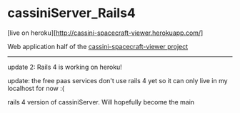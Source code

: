 cassiniServer_Rails4
====================

[live on heroku][http://cassini-spacecraft-viewer.herokuapp.com/]

Web application half of the [cassini-spacecraft-viewer project](https://github.com/mcclaskc/Cassini-Spacecraft-Viewer)

---

update 2: Rails 4 is working on heroku!

update:  the free paas services don't use rails 4 yet so it can only live in my localhost for now :(

rails 4 version of cassiniServer.  Will hopefully become the main
